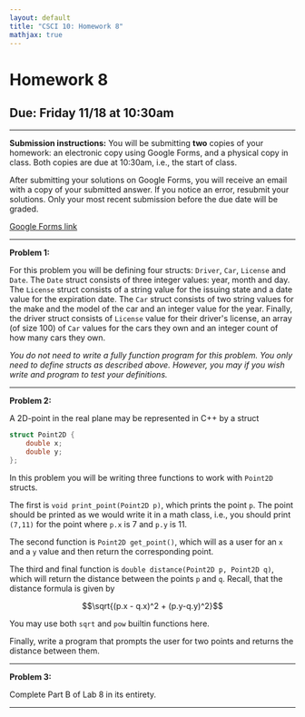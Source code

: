 ```yaml
---
layout: default
title: "CSCI 10: Homework 8"
mathjax: true
---
```


# Homework 8

## Due: Friday 11/18 at 10:30am

---

__Submission instructions:__ You will be submitting __two__ copies of your
homework: an electronic copy using Google Forms, and a physical copy in class.
Both copies are due at 10:30am, i.e., the start of class.

After submitting your solutions on Google Forms, you will receive an email with
a copy of your submitted answer. If you notice an error, resubmit your solutions.
Only your most recent submission before the due date will be graded.

[Google Forms link](https://docs.google.com/a/scu.edu/forms/d/e/1FAIpQLSclxPRl2_HbSZLRfFcB0syPsB6nq_kuCCCLCmdqhNIp3eXPSw/viewform)

---

__Problem 1:__

For this problem you will be defining four structs: `Driver`, `Car`, `License`
and `Date`. The `Date` struct consists of three integer values: year, month and day.
The `License` struct consists of a string value for the issuing state and a date
value for the expiration date. The `Car` struct consists of two string values for
the make and the model of the car and an integer value for the year. Finally, the
driver struct consists of `License` value for their driver's license, an array
(of size 100) of `Car` values for the cars they own and an integer count of how
many cars they own.

_You do not need to write a fully function program for this problem. You only
need to define structs as described above. However, you may if you wish write
and program to test your definitions._

---

__Problem 2:__

A 2D-point in the real plane may be represented in C++ by a struct

```cpp
struct Point2D {
    double x;
    double y;
};
```

In this problem you will be writing three functions to work with `Point2D` structs.

The first is `void print_point(Point2D p)`, which prints the point `p`. The point
should be printed as we would write it in a math class, i.e., you should print
`(7,11)` for the point where `p.x` is 7 and `p.y` is 11.

The second function is `Point2D get_point()`, which will as a user for an `x` and
a `y` value and then return the corresponding point.

The third and final function is `double distance(Point2D p, Point2D q)`, which
will return the distance between the points `p` and `q`. Recall, that the distance
formula is given by

$$\sqrt{(p.x - q.x)^2 + (p.y-q.y)^2}$$

You may use both `sqrt` and `pow` builtin functions here.

Finally, write a program that prompts the user for two points and returns the
distance between them.

---

__Problem 3:__

Complete Part B of Lab 8 in its entirety.

---

